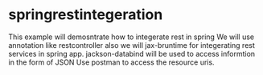 # springrestintegeration

This example will demosntrate how to integerate rest in spring
We will use annotation like restcontroller also we will jax-bruntime for integerating rest services in spring app.
jackson-databind will be used to access informtion in the form of JSON
Use postman to access the resource uris.


